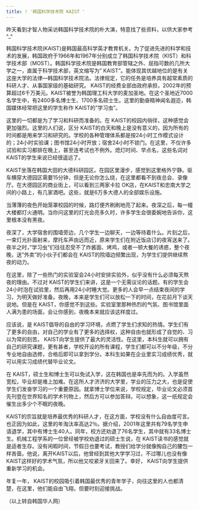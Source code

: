 ```yaml
---
title: ! '韩国科学技术院 KAIST '
---
```


<p>昨天看到才智人物采访韩国科学技术院的朴大演，特意找了些资料，以供大家参考^_^</p>



<p>  韩国科学技术院(KAIST)是韩国最高科学英才教育机关。为了促进先进的科学和技术的发展，韩国政府于1966年和1967年分别成立了韩国科学技术院（KIST）和科学技术部（MOST）。韩国科学技术院是韩国教育部管辖之外、屈指可数的几所大学之一，直属于科学技术部，英文缩写为&#8221; KAIST&#8221;。能体现其优越地位的是有关这座大学的法律&#8212;韩国科学技术院法。法律规定，它的任务是培养具有超常素质的科研人才、从事国家级的基础研究。 KAIST的经费全部由政府承担，2002年的预算超过6千万美元。KAIST被誉为韩国理工科大学的麦加圣地。在这个圣地近7000名学生中，有2400多名博士生、1700多名硕士生。这里的勤奋精神闻名遐迩，韩国媒体经常把这里的学生称作 KAIST的&#8221;学习虫&#8221;。 </p>



<p>  这里的一切都是为了学习和科研而准备的。在 KAIST的校园内徜徉，这种感觉会更加强烈。这里的人们说，区分 KAIST的白天和晚上是没有意义的，因为所有的时间都是用来学习和研究的。学校的各种管理体系都是按24小时工作模式设计的；24小时实验课；图书馆24小时开放；宿舍24小时不锁门。在这里，不仅许多试验和实习都排在晚上，甚至连考试也不例外。熄灯时间、早点名，这些名词对 KAIST的学生来说已经很遥远了。 </p>



<p>KAIST坐落在韩国大田的大德科研园区。在园区里漫步，感觉到这里格外宁静。驱车横穿大德园区需要15分钟，但是无论你怎么绕，在这里都看不到夜总会、录像厅。在大德园区的商业街上，可以看到三两家卡拉 OK店，在KAIST和忠南大学之间的小路上，有几家酒吧。这些，就是6万多大德人的全部娱乐设施。 　</p>



<p>  当薄薄的夜色开始笼罩校园的时候，路灯便齐刷刷地亮了起来。夜深之后，每一幢大楼都灯火通明。当你问这里的灯光会亮多久时，许多学生会很委婉地告诉你，这里根本没有黑夜。</p>



<p>  夜深了，大学宿舍的围墙旁边，几个学生一边聊天，一边等待着什么。片刻之后，一束灯光扑面射来，摩托车声由远而近，原来学生们在附近饭店订的夜宵送来了。夜半之时，&#8221;学习虫&#8221;们往往忍受不了炸酱面、烤鸡，或者一顿大餐的诱惑，整个夜晚，送&#8221;外卖&#8221;的小伙子们都会在 KAIST的院墙边频繁出现，为学生们提供继续熬夜的动力。 　</p>



<p>在这里，除了一些热门的实验室会24小时安排实验外，似乎没有什么必须每天熬夜的理由。不过对 KAIST的学生们来讲，这是一个无需议论的话题。有的学生会24小时泡在试验里，然后再用24小时睡大觉。更多的人会早一点结束夜间的学习，为明天做好准备。夜晚，本来是学生们可以放松一下的时间，在花前月下谈天说地。但是在 KAIST，你感觉不到这些。实验室里那种热烈的气氛、图书馆里面人满为患的场面，会让你感到，夜晚本来就应该这样度过。 　　</p>



<p>  应该说，是 KAIST倡导的自由的学习环境，点燃了学生们求知的热情。学生们有了更多的自由，对自己的学业有了更多的选择权，这种自由也就形成了自觉的、习以为常的刻苦。 KAIST向学生提供了最大的灵活性。在这里，本科生就可以拥有自己的研究课题，更有甚者，学校开设的所有课程，学生们都可以不分年级，不分专业地自由选修，合格后即可以拿到学分。本科生如果在企业里实习成绩优秀，就可以用实习成绩代替毕业论文。 　　</p>



<p>  在 KAIST，硕士生和博士生可以免试入学，这在韩国也是率先而为的。入学虽然宽松，毕业却是难上加难。在这所人才济济的大学里，学业的压力之大，也是促使学生们发奋学习的一个重要原因。就拿博士学位来说，学校规定，毕业论文必须首先刊登在世界知名的学术刊物上，然后方可以参加答辩。可以想象，这一纸规定会催生出多少个不眠的夜晚。 </p>



<p>KAIST的宗旨就是培养最优秀的科研人才，在这方面，学校没有什么自由度可言。也正因为如此，这里的年淘汰率高达2％。据介绍，2001年这里共有79名学生申请退学，其中有博士生40人。同年，校方还劝退了76名学生，其中就有33名博士生。机械工程学系的一位曾经被学校劝退过的硕士生说，在 KAIST读书的感觉就是适者生存。没有闲暇时间，节假日也要考试，教授们给学分就像掏自己的腰包一样吝啬。他说，离开KAIST以后，他曾经到其他大学学习过，不过哪儿也没有像 KAIST这样好的学术气氛，所以他又咬紧牙关回来了。幸好， KAIST向学生提供重新学习的机会。 　　</p>



<p>  年复一年， KAIST的校园吸引着韩国最优秀的青年学子，向往这里的人也都清楚，在这里，他们能自由飞翔，但要时刻迎接挑战。</p>



<p>                              （以上转自韩国华人网）</p>

